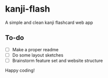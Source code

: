 # kanji-flash
A simple and clean kanji flashcard web app

## To-do
- [ ] Make a proper readme
- [ ] Do some layout sketches
- [ ] Brainstorm feature set and website structure

Happy coding!